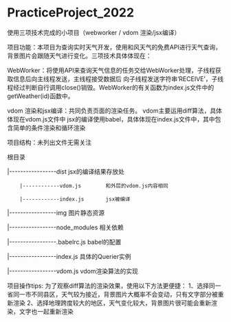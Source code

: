 # PracticeProject_2022

使用三项技术完成的小项目（webworker / vdom 渲染/jsx编译）

项目功能：本项目为查询实时天气开发，使用和风天气的免费API进行天气查询，背景图片会跟随天气进行变化。三项技术具体体现在：

WebWorker：将使用API来查询天气信息的任务交给WebWorker处理，子线程获取信息后向主线程发送，主线程接受数据后
           向子线程发送字符串‘RECEIVE’，子线程经过判断自行调用close()销毁。WebWorker的有关函数为index.js文件中的getWeather(id)函数中。
           
vdom 渲染和jsx编译：共同负责页面的渲染任务。
                  vdom主要运用diff算法，具体体现在vdom.js文件中
                  jsx的编译使用babel，具体体现在index.js文件中，其中包含简单的条件渲染和循环渲染
                  
 
项目结构：未列出文件无需关注

根目录

   |-----------------dist           jsx的编译结果存放处
   
        |------------vdom.js        和外层的vdom.js内容相同
        
        |------------index.js       jsx被编译
        
   |-----------------img            图片静态资源
   
   |-----------------node_modules   相关依赖
   
   |-----------------.babelrc.js    babel的配置
   
   |-----------------index.js       具体的Querier实例
   
   |-----------------vdom.js        vdom渲染算法的实现
   
   
   项目操作tips:
     为了观察diff算法的渲染效果，使用以下方法更便捷：
     1、选择同一省同一市不同县区，天气较为接近，背景图片大概率不会变动，只有文字部分被重新渲染
     2、选择地理跨度较大的地区，天气变化较大，背景图片很可能会重新渲染，文字也一起重新渲染
         
